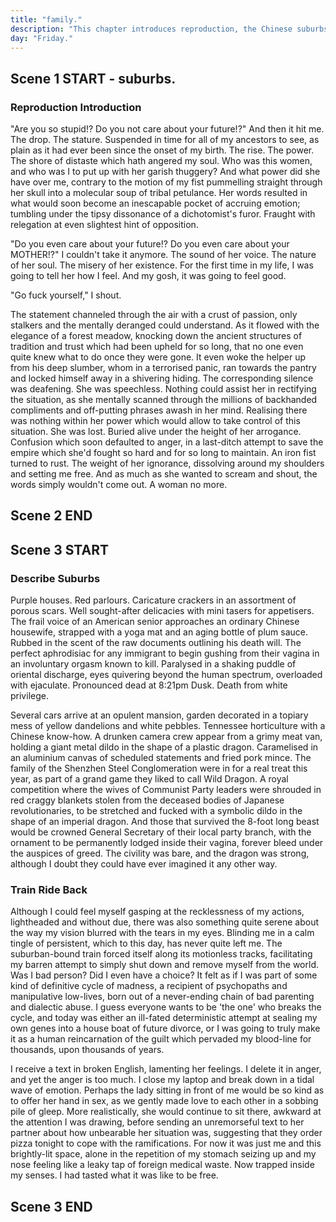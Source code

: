 ```yaml
---
title: "family."
description: "This chapter introduces reproduction, the Chinese suburbs, my mother, my porn addiction, our dinner, our difference, our conclusion, train ride home."
day: "Friday."
---
```

## Scene 1 START - suburbs.

### Reproduction Introduction
<!--
A ten-ounce packet o' Hershey's sperm. That's all it takes to ruin a household. One faulty dig into nature's great big ol' sack o' genetic fanaticism, splendid within the pseudoephedrine-encapsulated collaborations encrusting sin around the outline of your mother's vagina; a relative cum dumpster of fire and pre-maritime froth, participating in the ooze of father's industrial-strength facial cream. Farewell, we roth in a baste of thy sin. An ode to the eroding hopes and dreams of thy children not yet born.

Oh, golly gosh. It seems we've just described a cunt, as we continue to pickle n' loam at the coquette mannequin drowning in the huzzah of a candilicious splice; daffle at the misery you fuck, my dear child, like a peppermint rendezvous at a Chinese bordello. Involving a three-year technical specialisation in al fresco self-abuse, along with a tempestuous Cert IV in the erroneous art of counterfeit puppeteering, it appears your fortunes have been generously funded by the Catholic Cum Laude and their pack of Irish henchmen. Hallowed by thy pleasure. Shant be thy name. And for those less fortunate and undeserving of the inconspicuous price of college, a thirty-two ounce bucket of ejaculate is all it takes to push n' pull through our beautiful fuck-thing, as our dashing pre-star announces her untouched body to the presence of fifty-two young emotionally-jacked men. Pumped to the brim with imitation testosterone and disc jockey enthusiasm; cascade in a panoramic anxiety of knucklehead casualty n' enigmatic violence. A daring challenge for this new generation of Ikea-inspired holes, designed solely to fit three fingers n' a vape for use in-between Russian clit lectures.

### Describe suburbs

I always wondered if I'd have a piece of this one day, as I stared out of the illuminated train windows and into the rolling hills of splendor. A mere evening touch upon the lush green crust of suburbia, which upheld the mountains of concrete and inflated stock options breathing dust into the brown insoluble clay of our first people's home. Monstrous 60s' Brutalism. Communist Party Exuberance. These were the amiable foundings of a worthy few, perched forlorn by an incomplete set of Chinese housewives, confident in their feudal charm. Pure amalgamations of smog n' flesh to be paraded around like illegible cucks of efflorescent parrots, chattering away in their unpenned cantons with the ambling blather of a punctured tea bag. As they defiled the neighbourhood with their bargain-bin cardigans n' Worchester-stained smiles; sapless in their hearts' denial. The artificial lakes. The sprawling retirement. The orange provocative. Host to an extravagant display of finger-lickin' grandeur, thrust manic through a vision which held itself in fake competition with the avaricious cancer it identified as growth. Confined in a vacuum of its own moaning anguish; grumble to the marble countertop kitchens which weighed upon its behest. I walk past a pram constructed of recycled Norbertine children, as it whispered quietly into the infliction of the void for future generations to beware. Their fragile arms and legs were packed ravage into a frantic frenzy of kleptocratic privilege; tied and bound to the sequestering smirks of the supercilious Chinese men expressing callow at the height of their step. Bumptious in a drunken craze of opium and cabin repress. The homeless man to my left wears a gold jade necklace. Cock firmly erect at the thought of a five-star dinner, as he lay there demented in a hound of Trotskyite atrocity. A facade upon which stitched the delicate fabric of the Chinese upper-middle class and their lofty ideals.

### Describe Rich Chinese

The 21st Century Asian was a fickle creature which did not need what it saw, wanting only what it'd heard from the intersexual prejudice of a swivet albino. They were a Hollywood bonanza of Western desires; lovingly adored n' confirmed inside the steel-reinforced complex of a megalomanic childhood. To be exquisitely crafted by the brilliant tacticians of foiled bitterness which squirmed from their mother's spoilt breast milk, as a second-hand reminder of their own materialised inferiority. Then from the corner of my eye accelerates a white base-model Mercedes Benz, ramming into the curb without a callous of suspicious intent. Entirely paid for with company fraud, transporting what was later identified to be the idled wretch of a dead daughter's fetus. As its embryonic tendrils hurled towards the windshield in an acrimonious splatter of percolate fortune, seething upon the scalding backseat of a hot summer's regret. Another languid leathery detail for the gangrenous toothpick of life to repent, for the base-model Mercedes was a counsel of status for the hoary Asian man stalking the inglorious outskirts of these treacherous suburbian streets; fit in a prophylactic redundancy of sexual arousal n' crossed metaphors, ferrying what appeared to be a heavy lead pipe n' an irrational desire for hard liquor. Wifebeater on. Military haircut engaged. Cigarette in the lop of an unidentified ear; legs spread wide across a coriaceous plate of Hungarian túró, to be slopped round' the mouth with a dollop o' hoisin purée. The suburbian asian man was little more than a walking high-rise of plastic duty. Anatomy paid for in cheap sex and even cheaper dinner meals, just like mother ordered when Chiang Kai Shek and his nationalist gang kicked down the front doors of her elastic forebode. Distraught to the face. Rape to the floor; a yellow collective of misogynistic employ. Me so sorry.

### Approach the house

As I approached the rickety gate of the unkempt weatherboard estate, I couldn't help but notice the surreal elongation of my cosmos. The elasticised walnut. The eroded purple. Thistles the size of cabins, entrenched upon their positions along a would-be brick parchment of trial n' fear. Battleground to an overdue kingdom of inner-suburbian mice, whom under the delegation of God, had invented war and religion with the degenerate mew of an invertebrate Jew. Succulents and cacti of every kind, retrofit into an assortment of smashed pots and non-stick pans. Braced along a poorly-paved driveway, seemingly held together by particles of cinder n' refined palm oil. As their molecules flourished n' churned into a chemical absolution of sanctified degrade; consent to wither n' perish amongst the dust n' ice perils which lay ahead on this journey of descent. Subject to the quell horrors of the tantamount soak resting pale beneath my feet; schisming recidivous in a open seizure of tumble n' decay. Raring to swallow me into its posture of resolute caxon, as my eyes grew weary of the front facade declining my ability to default. It truly was a post-mortem construction of shackled aggrievances; a sick sympathy of existence, praying at the border for its ethos to be drowned n' washed away. I quietly made my way along the breach of the smouldering house, as I fettered in through the backdoor in hopes of being avoided; knowing deep-down inside that I was merely postponing the barrage of not-quite disappoint which was certain to come my way. For this was the house of my mother.

### Describe mother

Admittedly, I wasn't particularly keen to kick the dirt with Mammy Madras. A coarse judgement of moistureless tree-sap, slathered n' smeared onto the mummified corpse of a freeze-dried Tibetan whore. Operational only in the sheer amount of high thread count linen required to prevent the awful stench of yesterday's lingering bamboo cookware, ferment to a homely intuition of Tuscan crustaceans and week-old diverticulosis. She was neither a mother by name, nor in the tradition of a convoluted metaphor to be pondered at gun point whilst screaming into the barrel of a loaded gun. For it takes love and understanding to create a mother; two things I lived without. Neither by choice, nor by compass. In fact, I felt little of the clattering pile of bones and ash which spoke such misfortune, with exception to the seeping animosity which bloomed like a pond of algae in reins of my heart. Suffocating all life below in an attempt to survive the paltry misforgivings of a bunt wretch. Succubus to my world, she was nothing more than a sully pair of slapshot hands, pushing and shoving me towards the human equivalent of an emotional meat-grinder. Forget the hugs and the postulate encouragement every young man yearned for in his time on earth, and lay welcome to a new duopoly of ecclesiastical autocracy. With our King of back-handed compliments and our Queen of soul-piercing atrophy, paving our way forward towards a faulty expedition of stifling insecurity and suicidal thoughts; packed elegantly into a used condom to be assisted with your new-found insecurity for motherly love. As you sit idly by with a dead cupid in your hands, creatively discovering new ways to feel helpless within the annihilation of your own self-assurance. Later to be confused with the primordial lust you conjure at even the slightest hint of affection; your brain and me, voted most likely to part ways and never interact again. Put simply, she was never around to care.

### Describe comparison

Instead, I was strictly to be used as her subject of comparison to the infinite marginalisation of her boundless tyranny, like an advisory board of curdled chutney, to be diced n' sautéed into a Crème brûlée of pickling torment n' pulverised tastelessness. It was in the grain of her blood to pursue persecution, demention and imprisonment. To embrace the thin strands of judgement coursing blue through the enhanced optic pathways of her hardened arteries, in what a doctor once described as an ephemeral stew of caustic joy. In her eyes, and by the power vested in me by the design of nature itself, it was impossible for me to meet her sculptured standards irrespective of how hard I tried. My intellect. My genetics. My innate ability to feel. All notable concerns on this creaky prize-wheel of informal mother-son assessment, to be carefully decomposed and decremented into a decree of supple factuality; caught in an unending loop of fatal incomprehension, that even God himself would ruin. It was in her duty to insistently measure and customise my self-esteem to the sieve of her lavarous attention, iterating my existence so that I could better fit her ideal image of a son, if only so I could just be that little bit more unobtainably taller. Akin to the awe n' beauty of a broken leaf. Crisp in a vat of blistering expectation. Trapped inside her matrix of unrealistic criterion. Holding on, only by the synapses taunting you awake.

Thankfully, she was also getting older. As her greying hairs dominated the narrative of her unremitting attempts to remain relevant within the wrath she once bore with violence; eyes in sway like an aging tiger. Too weak to pull at the strings controlling her perception of the world around her, yet so completely comfortable in the conviction she wore with pride. In other words, she was a cunt with a duck for a face.

## Scene 1 END

####

## Scene 2 START

### Mother Greeting

"You're late!", larks a small upright figure. Face like a porcelain horse. Spatula in hand. Ready to strike at the given.

"Fuck you," I respond in an immediate thrash of anger. At least that's what I wish I'd said, as my mother's viscous glare pervaded into the enusing silence of my buffeted despair; desperately attempting to seep from my mouth with the patent oxidation of an emotional creep. Prophesied to enact justice on thy foe. Perhaps it would serve as an impalpable excuse to knock her two front teeth out with the force of my bare knuckles; an opportunity to throw her stunned corpse into the full retirement of a disguised wood chipper. Chirpity. Chirp. Chip.

And without remise, kneeling in faithful gratitude for thy Newtonic elements of our heavenly sun, was her helper. A frail old Estonian man with the Stockholm rattan of an affectionate cat. The lord of preach and denial. Older, married and unsuitably kind. Neither lover, nor friend. Neither quaint, nor pretend. A farce. Newel. Amend. I never quite understood the relationship that the helper incurred from my mother. All I knew was that he was one and that she was infinity; the kind of doe-daddy calculation applied-statistians stared at in contemplation of wowzer suicide. With the wicker of jealous potato, he continued to kneel by her side in adoration of thy cretin scum. Gripping. Sowing. Fortifying the caress of his very leash upon the mortified penance of a single-use shopping bag. To car. From shop. To bin. A deception of human evolution. Fall.

"How can you TREAT your own MOTHER like this!? Do you even know how much MY time is worth?" I suppose her response summarised the relationship she sought in the mechanical exchange of matriarchal contracts n' ptolemaic titles our mouths had come to perfect; quantified by one's own failing ability to cease n' desist. It was a regression of love. Another sad case of right time, wrong hole. Dull me, honey.

### Describe porn usage

A ruse. This woman was a ruse. A pseudo-salad concoction of infallible consumption; the mollifiable indifference between both plain and pleasure, to be misconceived n' shoved down one's throat to the spalling grind of one's burst stomach. Requiring not one, but two guns n' a bullet o' nine to rectify the blood n' guts sprawl along the open cassidy of this severent sidewalk. And although I knew it in my heart, and within these bones which deprivation had lived, it yet remained unreasonably difficult to abstain from the one thing which I'd spent most my life helplessly in disorder. The influence of my mother.

As I continued to gag in silence to the squall of her parakeet burble. Coping with her rankle attenuation in the only way I knew how, by consulting with the gentile brothel of care which laid upon my preschool desk in the form of a screen; an esthetic abstraction which had kept me far more engaged with the inconvenience of my own life, than her harsh words ever could. The screen, my digital palace of exhort, was a place for meals to be relished n' purged without the incessant precaution of judgement from thy rutilant mother. A place where my feelings of inadequacy could be washed away amongst a pixel haze of hyperphallic euphoria; where my mind could be stretched n' burned like a taut violin in wholeful neglect of the deluded femininity which streamed across my face in a static interaction of colourful smut. To be laced n' chewed with the savorous paranoia of a rabid monk. Click. Click. Crunch. Curated communities of mutilated chests n' cosplay vaginas dangle in unison as a wholesome cure for the crippling anxiety currently presenting itself by the mouthful; wane against the totality of your vision, as you attempt to surmount a mammoth-sized strap-on onto your child-sized knee. Satisfying your quench for the cradled inclusion which siezes your mind with the confection n' flash of a befuddled harmony. Waxing in glee. Correctively at ease.

The screen was just there. 24/7. Happy to guide you into its fantastic lust-filled self-proclamation of sex n' whore; delightfully tweaking your most fundamental ambitions into a porphyric inclination for cinematic affection, just as daddy desired. Long gone were the ancient cum-ridden rituals of blowing some fat-fuck within the shuttlecock confines of some late-night gas station restroom, in order to witness your first set of silicone breasts on the greasy centrefold of some over-permitted Playboy magazine. Instead, in were the restless nights of orgasmic schadenfreude n' twee insensitivity. As a young child sits cross-legged in his room alone, awaiting the nightly pop-up of his favourite cam girl to appear online; if only to feel the warmth n' embrace of her picture perfect smile transposed vividly upon the image of his immolated mother, as the cam girl looks directly into the young child's in the eyes n' squirts her distressed breast milk all over her stream in a candied exasperation of heartbroken joylessness. And thus, we welcome our new de facto parents to the world; a semi-pregnant teenager with a pair of fake tits for a passport n' a box o' Kleenex in this new life of Valkyrie pleasure. As the young child pinches his sticky fingers together in a witness of unholy relegation, now clamoured n' burnt like an administrative set of bleached popsicles with the fretful expiry of an abject languor. Mind in awe of the limitless potential of thy chiral titillation; buffetted by the frigid isolation of his hugless existence. As the young child continued to masturbate to the audible gargle of his mother's cordless mouth, while she worked tirelessly to please the entire executive board of a major retailer in the bedroom over.

At first it was mesmerising. Glamourous. Eyes captured in the upbeat trend of a grandiloquent sith; dilatin' n' dartin' round' the screen in morbid fixation with the pupilous keywords triggering their lore of repress. Fuck. Gauche. Death. Untimely upon the horrific calamity of an Emersonian slut drop; resplendent with the hokum narrative of a Tourette plum. Nigger. I witness a small girl in thigh-high tights flash her child-like vagina in an inconsequential display of hepcat voyeurism. The eyes spark. The ribaldry molls. It is class. We are class. As she glitters in the brilliance of her cerulean madness, now restraining your crave without even a hint of recognition. A joker. A need. A rhubarb. A seed. A lethargic reminder of your own stunted disrepair, as your mind enclaves into an overwhelming bombardment of obscene destitution. The rape. The pleasure. The Lithuanian chokeholds. The brutality of torture n' poly-amorous anthropomorphism, tossed dally into the sweaty paws of a paedophilic furry suit, designed suitably to endure enough disenfranchised cocks to murder a small horse. As a veneer of orphaned children are forced head-first into the fledgling fuck-storm of a medicinal opiate crunch; fists shoved so deep into so many tight holes, that even the coroner could barely identify which hole belonged to whom. This was life, and life was me. We were one, so go run free.

### Eat dinner with my mother

I sat quietly at the dining table next to the helper, as he attempted to bite his ankles with the death grip of a submissive squirrel; agitated by the scars which traversed across his face in an imperfect spiral of manic indecision.
Tenderly curled to the implicit clutch of his omelette fingers, which bore the word 'slave' in traditional Chinese.

I didn't quite know how to respond to the helper's smitten barm of deranged twitching, other than to shrewdly advert my eyes at the infumate snuff which interlaced his gums in a bechamel twine of vagabond roulade; haemorrhaging confidence by the trench full. Conveniently, mother's yelling interupted the dissolute linger of our muted conversation.

"Why aren't you helping bring food to table!?"

"Alright, calm down. I'm coming."

"Don't tell me to calm down! I am your mother!"

Hauling with me a black-bean slurry laden with enough dehydrated corn-flour to kill a small child n' what seemed to be an assorted array of roasted porcupine, was at least enough familial nutrition to keep my mother's babbling at ease. The helper on the other hand, had passed out at the helm of his chair in a nicotine mist of phasel hoarfrost; too long had mother been gone from his side to deal with the stark reality of non-comfortist dysphoria. And then, it was mother's turn to join us at the table. And then, we ate. And then, not a word more was spoken nor could be predicted from the alliaceous tart of her cadaverous mouth, as the harrowing radars of the north attempted their tempest to detect even the slightest hint of judgement from the bouche of her cree. Spoon. Porret. A gingery cocotte of rice tumbles into the chipolata of my potato; parsnip against the besiege of a guttle radish. As its leafy posterior envelops my lungs in an ulcerous saturation of dyspeptic alteration; mind prefixed on grabbing mother's face and shredding it along the outskirts of the bourgeois brick wall outside. As the suet bark of my libertine lounge tripled-thin across the interior of my yogurt mouth, spiraling decadent into the modern arcadia of 17th century bellini reform. Usually, our meals were accompanied with the kind of carob silence that only gangbangers n' marauders could afford. In fact, the only time we ever spoke was to argue over the impassivity of our words, generally in criticism of my character not being more like hers. Oh, my delicious child.

### Father

Admittedly, I didn't know much about my father. And consequently, he didn't know much about me. Certainly, my father was more of a blur than a Flaubert curiosity; another scapegoat to appease my mother's abject failure to nurture beyond the belch n' emanate of her servile screech. Instead, I was forced to become my own father; my own intransigence piece of shit to be reduced at the public denouncing of the Cambridge English Dictionary to the hysteric approximations of an obstinate vacillation. Epithet. You. Shall.

"When you are you going to have children," she blurts with the rattle of a hunched sorcerer. Fish-bone stuck in tooth; awaiting some kind of lengthy apology for the dipolar of my existence.

"I don't know," I respond. In most cases, I simply tried my best to internalise her seduced lyrics into an incomprehensible stream of chequered white noise. Tampered waves of subjugated trash; leaving my mind as quickly as they'd entered. And yet in spite of my ossification, I'd always championed the hope that one day she would experience some sort of Don Juan clarity, allowing her to truly understand the ingratiation of her own caged dwadiness. Like a hotpot of shrapnel, forever combusting into ever-smaller pieces that would eventually seep into the insides of her lungs; laud to a gaff fit of hardened-cum n' arsenal exchange.
-->
"Are you so stupid!? Do you not care about your future!?" And then it hit me. The drop. The stature. Suspended in time for all of my ancestors to see, as plain as it had ever been since the onset of my birth. The rise. The power. The shore of distaste which hath angered my soul. Who was this women, and who was I to put up with her garish thuggery? And what power did she have over me, contrary to the motion of my fist pummelling straight through her skull into a molecular soup of tribal petulance. Her words resulted in what would soon become an inescapable pocket of accruing emotion; tumbling under the tipsy dissonance of a dichotomist's furor. Fraught with relegation at even slightest hint of opposition.

"Do you even care about your future!? Do you even care about your MOTHER!?" I couldn't take it anymore. The sound of her voice. The nature of her soul. The misery of her existence. For the first time in my life, I was going to tell her how I feel. And my gosh, it was going to feel good.

"Go fuck yourself," I shout.

The statement channeled through the air with a crust of passion, only stalkers and the mentally deranged could understand. As it flowed with the elegance of a forest meadow, knocking down the ancient structures of tradition and trust which had been upheld for so long, that no one even quite knew what to do once they were gone. It even woke the helper up from his deep slumber, whom in a terrorised panic, ran towards the pantry and locked himself away in a shivering hiding. The corresponding silence was deafening. She was speechless. Nothing could assist her in rectifying the situation, as she mentally scanned through the millions of backhanded compliments and off-putting phrases awash in her mind. Realising there was nothing within her power which would allow to take control of this situation. She was lost. Buried alive under the height of her arrogance. Confusion which soon defaulted to anger, in a last-ditch attempt to save the empire which she'd fought so hard and for so long to maintain. An iron fist turned to rust. The weight of her ignorance, dissolving around my shoulders and setting me free. And as much as she wanted to scream and shout, the words simply wouldn't come out. A woman no more.


## Scene 2 END

####

## Scene 3 START

### Describe Suburbs

Purple houses. Red parlours. Caricature crackers in an assortment of porous scars. Well sought-after delicacies with mini tasers for appetisers. The frail voice of an American senior approaches an ordinary Chinese housewife, strapped with a yoga mat and an aging bottle of plum sauce. Rubbed in the scent of the raw documents outlining his death will. The perfect aphrodisiac for any immigrant to begin gushing from their vagina in an involuntary orgasm known to kill. Paralysed in a shaking puddle of oriental discharge, eyes quivering beyond the human spectrum, overloaded with ejaculate. Pronounced dead at 8:21pm Dusk. Death from white privilege.

Several cars arrive at an opulent mansion, garden decorated in a topiary mess of yellow dandelions and white pebbles. Tennessee horticulture with a Chinese know-how. A drunken camera crew appear from a grimy meat van, holding a giant metal dildo in the shape of a plastic dragon. Caramelised in an aluminium canvas of scheduled statements and fried pork mince. The family of the Shenzhen Steel Conglomeration were in for a real treat this year, as part of a grand game they liked to call Wild Dragon. A royal competition where the wives of Communist Party leaders were shrouded in red craggy blankets stolen from the deceased bodies of Japanese revolutionaries, to be stretched and fucked with a symbolic dildo in the shape of an imperial dragon. And those that survived the 8-foot long beast would be crowned General Secretary of their local party branch, with the ornament to be permanently lodged inside their vagina, forever bleed under the auspices of greed. The civility was bare, and the dragon was strong, although I doubt they could have ever imagined it any other way.

### Train Ride Back

Although I could feel myself gasping at the recklessness of my actions, lightheaded and without due, there was also something quite serene about the way my vision blurred with the tears in my eyes. Blinding me in a calm tingle of persistent, which to this day, has never quite left me. The suburban-bound train forced itself along its motionless tracks, facilitating my barren attempt to simply shut down and remove myself from the world. Was I bad person? Did I even have a choice? It felt as if I was part of some kind of definitive cycle of madness, a recipient of psychopaths and manipulative low-lives, born out of a never-ending chain of bad parenting and dialectic abuse. I guess everyone wants to be 'the one' who breaks the cycle, and today was either an ill-fated deterministic attempt at sealing my own genes into a house boat of future divorce, or I was going to truly make it as a human reincarnation of the guilt which pervaded my blood-line for thousands, upon thousands of years.

I receive a text in broken English, lamenting her feelings. I delete it in anger, and yet the anger is too much. I close my laptop and break down in a tidal wave of emotion. Perhaps the lady sitting in front of me would be so kind as to offer her hand in sex, as we gently made love to each other in a sobbing pile of gleep. More realistically, she would continue to sit there, awkward at the attention I was drawing, before sending an unremorseful text to her partner about how unbearable her situation was, suggesting that they order pizza tonight to cope with the ramifications. For now it was just me and this brightly-lit space, alone in the repetition of my stomach seizing up and my nose feeling like a leaky tap of foreign medical waste. Now trapped inside my senses. I had tasted what it was like to be free.

## Scene 3 END



